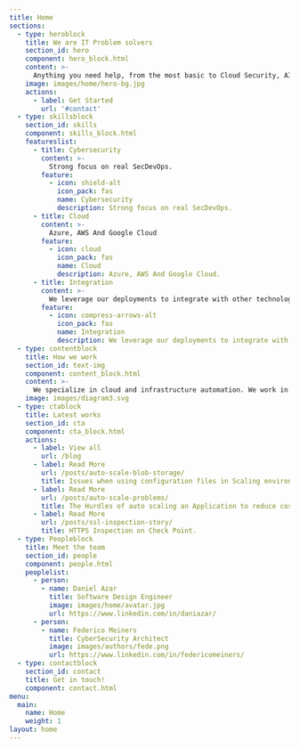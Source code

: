 ```yaml
---
title: Home
sections:
  - type: heroblock
    title: We are IT Problem solvers
    section_id: hero
    component: hero_block.html
    content: >-
      Anything you need help, from the most basic to Cloud Security, AI, Data Science. We can help you solve it. Just Call us
    image: images/home/hero-bg.jpg
    actions:
      - label: Get Started
        url: '#contact'
  - type: skillsblock
    section_id: skills
    component: skills_block.html
    featureslist:
      - title: Cybersecurity
        content: >-
          Strong focus on real SecDevOps.
        feature:
          - icon: shield-alt
            icon_pack: fas
            name: Cybersecurity
            description: Strong focus on real SecDevOps.
      - title: Cloud
        content: >-
          Azure, AWS And Google Cloud
        feature:
          - icon: cloud
            icon_pack: fas
            name: Cloud
            description: Azure, AWS And Google Cloud.
      - title: Integration
        content: >-
          We leverage our deployments to integrate with other technologies.
        feature:
          - icon: compress-arrows-alt
            icon_pack: fas
            name: Integration
            description: We leverage our deployments to integrate with other technologies.
  - type: contentblock
    title: How we work
    section_id: text-img
    component: content_block.html
    content: >-
      We specialize in cloud and infrastructure automation. We work in an iterative approach in order to resolve the problem. First we Analyze the issues, then we design a solution. At last we test the solution and start the cycle again until the goals are reached.
    image: images/diagram3.svg
  - type: ctablock
    title: Latest works
    section_id: cta
    component: cta_block.html
    actions:
      - label: View all
        url: /blog
      - label: Read More
        url: /posts/auto-scale-blob-storage/
        title: Issues when using configuration files in Scaling environments
      - label: Read More
        url: /posts/auto-scale-problems/
        title: The Hurdles of auto scaling an Application to reduce costs
      - label: Read More
        url: /posts/ssl-inspection-story/
        title: HTTPS Inspection on Check Point.
  - type: Peopleblock
    title: Meet the team
    section_id: people
    component: people.html
    peoplelist:
      - person:
        - name: Daniel Azar
          title: Software Design Engineer
          image: images/home/avatar.jpg
          url: https://www.linkedin.com/in/daniazar/
      - person:
        - name: Federico Meiners
          title: CyberSecurity Architect
          image: images/authors/fede.png
          url: https://www.linkedin.com/in/federicomeiners/
  - type: contactblock
    section_id: contact
    title: Get in touch!
    component: contact.html
menu:
  main:
    name: Home
    weight: 1
layout: home
---
```

